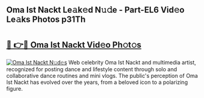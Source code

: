 ## Oma Ist Nackt Le𝚊k𝚎d N𝚞𝚍e - Part-EL6 Vid𝚎o Le𝚊ks Photos p31Th

# <h2><a href="http://fbajok.evod.top/?m=Oma+Ist+Nackt">🔗 👉🔴 Oma Ist Nackt Vid𝚎o Ph𝚘t𝚘s</a></h2>

[![Oma Ist Nackt N𝚞d𝚎s](https://i.imgur.com/8V9OHl7.gif)](http://fbajok.evod.top/?m=Oma+Ist+Nackt)
Web celebrity Oma Ist Nackt and multimedia artist, recognized for posting dance and lifestyle content through solo and collaborative dance routines and mini vlogs. The public's perception of Oma Ist Nackt has evolved over the years, from a beloved icon to a polarizing figure. 
